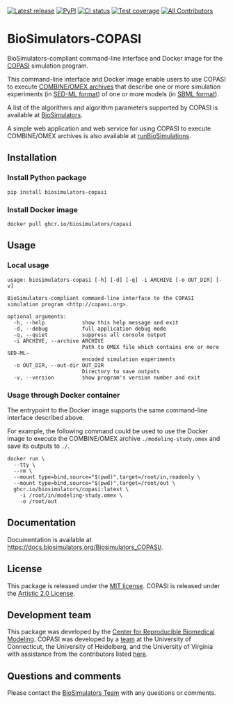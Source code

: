 [![Latest release](https://img.shields.io/github/v/tag/biosimulators/Biosimulators_COPASI)](https://github.com/biosimulations/Biosimulators_COPASI/releases)
[![PyPI](https://img.shields.io/pypi/v/biosimulators_copasi)](https://pypi.org/project/biosimulators_copasi/)
[![CI status](https://github.com/biosimulators/Biosimulators_COPASI/workflows/Continuous%20integration/badge.svg)](https://github.com/biosimulators/Biosimulators_COPASI/actions?query=workflow%3A%22Continuous+integration%22)
[![Test coverage](https://codecov.io/gh/biosimulators/Biosimulators_COPASI/branch/dev/graph/badge.svg)](https://codecov.io/gh/biosimulators/Biosimulators_COPASI)
[![All Contributors](https://img.shields.io/github/all-contributors/biosimulators/Biosimulators_COPASI/HEAD)](#contributors-)


# BioSimulators-COPASI
BioSimulators-compliant command-line interface and Docker image for the [COPASI](http://copasi.org/) simulation program.

This command-line interface and Docker image enable users to use COPASI to execute [COMBINE/OMEX archives](https://combinearchive.org/) that describe one or more simulation experiments (in [SED-ML format](https://sed-ml.org)) of one or more models (in [SBML format](http://sbml.org])).

A list of the algorithms and algorithm parameters supported by COPASI is available at [BioSimulators](https://biosimulators.org/simulators/copasi).

A simple web application and web service for using COPASI to execute COMBINE/OMEX archives is also available at [runBioSimulations](https://run.biosimulations.org).

## Installation

### Install Python package
```
pip install biosimulators-copasi
```

### Install Docker image
```
docker pull ghcr.io/biosimulators/copasi
```

## Usage

### Local usage
```
usage: biosimulators-copasi [-h] [-d] [-q] -i ARCHIVE [-o OUT_DIR] [-v]

BioSimulators-compliant command-line interface to the COPASI simulation program <http://copasi.org>.

optional arguments:
  -h, --help            show this help message and exit
  -d, --debug           full application debug mode
  -q, --quiet           suppress all console output
  -i ARCHIVE, --archive ARCHIVE
                        Path to OMEX file which contains one or more SED-ML-
                        encoded simulation experiments
  -o OUT_DIR, --out-dir OUT_DIR
                        Directory to save outputs
  -v, --version         show program's version number and exit
```

### Usage through Docker container
The entrypoint to the Docker image supports the same command-line interface described above.

For example, the following command could be used to use the Docker image to execute the COMBINE/OMEX archive `./modeling-study.omex` and save its outputs to `./`.

```
docker run \
  --tty \
  --rm \
  --mount type=bind,source="$(pwd)",target=/root/in,readonly \
  --mount type=bind,source="$(pwd)",target=/root/out \
  ghcr.io/biosimulators/copasi:latest \
    -i /root/in/modeling-study.omex \
    -o /root/out
```

## Documentation
Documentation is available at https://docs.biosimulators.org/Biosimulators_COPASI/.

## License
This package is released under the [MIT license](LICENSE). COPASI is released under the [Artistic 2.0 License](http://copasi.org/Download/License/).

## Development team
This package was developed by the [Center for Reproducible Biomedical Modeling](http://reproduciblebiomodels.org). COPASI was developed by a [team](http://copasi.org/About/Team/) at the University of Connecticut, the University of Heidelberg, and the University of Virginia with assistance from the contributors listed [here](CONTRIBUTORS.md).

## Questions and comments
Please contact the [BioSimulators Team](mailto:info@biosimulators.org) with any questions or comments.


